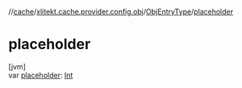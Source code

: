 //[cache](../../../index.md)/[xlitekt.cache.provider.config.obj](../index.md)/[ObjEntryType](index.md)/[placeholder](placeholder.md)

# placeholder

[jvm]\
var [placeholder](placeholder.md): [Int](https://kotlinlang.org/api/latest/jvm/stdlib/kotlin/-int/index.html)
